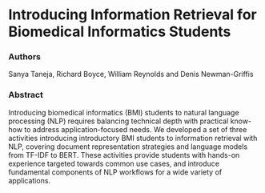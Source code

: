 # Introducing Information Retrieval for Biomedical Informatics Students

### Authors 

Sanya Taneja, Richard Boyce, William Reynolds and Denis Newman-Griffis

### Abstract

Introducing biomedical informatics (BMI) students to natural language processing (NLP) requires balancing technical depth with practical know-how to address application-focused needs. We developed a set of three activities introducing introductory BMI students to information retrieval with NLP, covering document representation strategies and language models from TF-IDF to BERT. These activities provide students with hands-on experience targeted towards common use cases, and introduce fundamental components of NLP workflows for a wide variety of applications.

